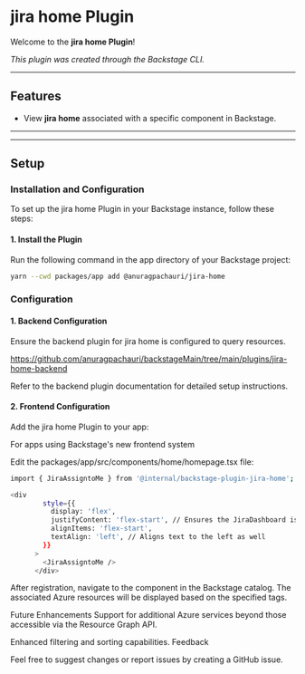 # jira home Plugin

Welcome to the **jira home Plugin**!

_This plugin was created through the Backstage CLI._

---


## Features

- View **jira home** associated with a specific component in Backstage.

---



---

## Setup

### Installation and Configuration

To set up the jira home Plugin in your Backstage instance, follow these steps:

#### 1. Install the Plugin

Run the following command in the app directory of your Backstage project:

```bash
yarn --cwd packages/app add @anuragpachauri/jira-home
```

### Configuration

#### 1. Backend Configuration

Ensure the backend plugin for jira home is configured to query resources.

https://github.com/anuragpachauri/backstageMain/tree/main/plugins/jira-home-backend

Refer to the backend plugin documentation for detailed setup instructions.

#### 2. Frontend Configuration

Add the jira home Plugin to your app:

For apps using Backstage's new frontend system

Edit the packages/app/src/components/home/homepage.tsx file:

```bash
import { JiraAssigntoMe } from '@internal/backstage-plugin-jira-home';

<div
        style={{
          display: 'flex',
          justifyContent: 'flex-start', // Ensures the JiraDashboard is aligned to the left
          alignItems: 'flex-start',
          textAlign: 'left', // Aligns text to the left as well
        }}
      >
        <JiraAssigntoMe />
      </div>
```

After registration, navigate to the component in the Backstage catalog. The associated Azure resources will be displayed based on the specified tags.

Future Enhancements
Support for additional Azure services beyond those accessible via the Resource Graph API.

Enhanced filtering and sorting capabilities.
Feedback

Feel free to suggest changes or report issues by creating a GitHub issue.
